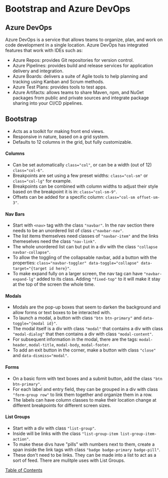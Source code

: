 # Bootstrap and Azure DevOps

## Azure DevOps
Azure DevOps is a service that allows teams to organize, plan, and work on code development in a single location. Azure DevOps has integrated features that work with IDEs such as:</br>
- Azure Repos: provides Git repositories for version control.
- Azure Pipelines: provides build and release services for application delivery and integration.
- Azure Boards: delivers a suite of Agile tools to help planning and tracking using Kanban and Scrum methods.
- Azure Test Plans: provides tools to test apps.
- Azure Artifacts: allows teams to share Maven, npm, and NuGet packages from public and private sources and integrate package sharing into your CI/CD pipelines.

## Bootstrap
- Acts as a toolkit for making front end views.
- Responsive in nature, based on a grid system.</br>
- Defaults to 12 columns in the grid, but fully customizable.
#### Columns
- Can be set automatically `class="col"`, or can be a width (out of 12) `class="col-6"`.
- Breakpoints are set using a few preset widths: `class="col-sm"` or `class="col-lg"` for example.
- Breakpoints can be combined with column widths to adjust their style based on the breakpoint it is in: `class="col-sm-9"`.
- Offsets can be added for a specific column: `class="col-sm offset-sm-3"`.
#### Nav Bars
- Start with `<nav>` tag with the class `"navbar"`. In the nav section there needs to be an unordered list of class `c"navbar-nav"`.
- The list items themselves need classes of `"navbar-item"` and the links themeselves need the class `"nav-link"`.
- The whole unordered list can but put in a div with the class `"collapse navbar-collapse"`.
- To allow the toggling of the collapsable navbar, add a button with the properties: `class="navbar-toggler" data-toggle="collapse" data-target="{target id here}"`.
- To make expand fully on a larger screen, the nav tag can have `"navbar-expand-lg"` added to its class. Adding `"fixed-top"` to it will make it stay at the top of the screen the whole time.
#### Modals
- Modals are the pop-up boxes that seem to darken the background and allow forms or text boxes to be interacted with.
- To launch a modal, a button with class `"btn btn-primary"` and `data-toggle="{modal id}"`.
- The modal itself is a div with class `"modal"` that contains a div with class `"modal-dialog"` that then contains a div with class `"modal-content"`.
- For subsequent information in the modal, there are the tags: `modal-header`, `modal-title`, `modal-body`, `modal-footer`.
- To add an exit button in the corner, make a button with class `"close"` and `data-dismiss="modal"`.
#### Forms
- On a basic form with text boxes and a submit button, add the class `"btn btn-primary"`.
- For each label and entry field, they can be grouped in a div with class `"form-group row"` to link them together and organize them in a row.
- The labels can have column classes to make their location change at different breakpoints for different screen sizes.
#### List Groups
- Start with a div with class `"list-group"`.
- Inside will be links with the class `"list-group-item list-group-item-action"`.
- To make these divs have "pills" with numbers next to them, create a span inside the link tags with class `"badge badge-primary badge-pill"`.
- These don't need to be links. They can be made into a list to act as a sort of feed. There are mulitple uses with List Groups.




[Table of Contents](README.md)